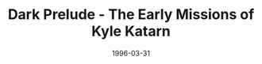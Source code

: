 ---
mission_id: prelude
slug: "dark-prelude-the-early-missions-of-kyle-katarn"
editorsChoice:
title: "Dark Prelude - The Early Missions of Kyle Katarn"
authors: 
    - "Randy Greene"
date: 1996-03-31
filename: "rpg-df20.zip"
description: "This is a continuing story that's divided into two levels and deals with Kyle's defection from the Empire, brought on by Jan Ors' capture by the Imperials."
cover: "prelude.png"
levelReplaced:	SECBASE
difficulty: yes
bm:	yes
fme: no
wax: no
three_do: yes
voc: yes
gmd: no
vue: no
lfd: yes
base: "New level from scratch" 
editors: "DFUSE"

---
